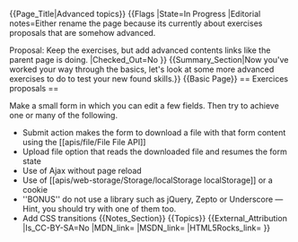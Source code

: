 {{Page_Title|Advanced topics}}
{{Flags
|State=In Progress
|Editorial notes=Either rename the page because its currently about exercises proposals that are somehow advanced.

Proposal: Keep the exercises, but add advanced contents links like the parent page is doing.
|Checked_Out=No
}}
{{Summary_Section|Now you've worked your way through the basics, let's look at some more advanced exercises to do to test your new found skills.}}
{{Basic Page}}
== Exercices proposals ==

Make a small form in which you can edit a few fields. Then try to achieve one or many of the following.

* Submit action makes the form to download a file with that form content using the [[apis/file/File File API]]
* Upload file option that reads the downloaded file and resumes the form state
* Use of Ajax without page reload
* Use of [[apis/web-storage/Storage/localStorage localStorage]] or a cookie
* ''BONUS'' do not use a library such as jQuery, Zepto or Underscore — Hint, you should try with one of them too.
* Add CSS transitions
{{Notes_Section}}
{{Topics}}
{{External_Attribution
|Is_CC-BY-SA=No
|MDN_link=
|MSDN_link=
|HTML5Rocks_link=
}}